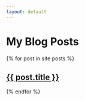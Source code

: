 ```yaml
---
layout: default
---
```


# My Blog Posts

{% for post in site.posts %}
  <h2><a href="{{ post.url }}">{{ post.title }}</a></h2>
{% endfor %}